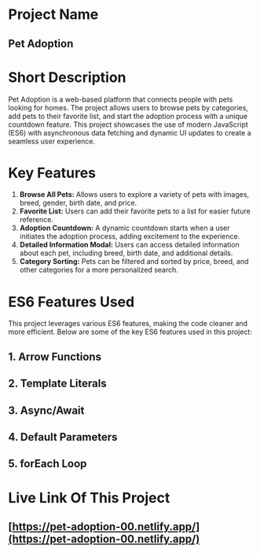 

# Project Name
## Pet Adoption

# Short Description
Pet Adoption is a web-based platform that connects people with pets looking for homes. The project allows users to browse pets by categories, add pets to their favorite list, and start the adoption process with a unique countdown feature. This project showcases the use of modern JavaScript (ES6) with asynchronous data fetching and dynamic UI updates to create a seamless user experience.

# Key Features
1. **Browse All Pets:** Allows users to explore a variety of pets with images, breed, gender, birth date, and price.
2. **Favorite List:** Users can add their favorite pets to a list for easier future reference.
3. **Adoption Countdown:** A dynamic countdown starts when a user initiates the adoption process, adding excitement to the experience.
4. **Detailed Information Modal:** Users can access detailed information about each pet, including breed, birth date, and additional details.
5. **Category Sorting:** Pets can be filtered and sorted by price, breed, and other categories for a more personalized search.

# ES6 Features Used
This project leverages various ES6 features, making the code cleaner and more efficient. Below are some of the key ES6 features used in this project:

## 1. Arrow Functions
## 2. Template Literals
## 3. Async/Await
## 4. Default Parameters
## 5. forEach Loop


# Live Link Of This Project

## [https://pet-adoption-00.netlify.app/](https://pet-adoption-00.netlify.app/)
